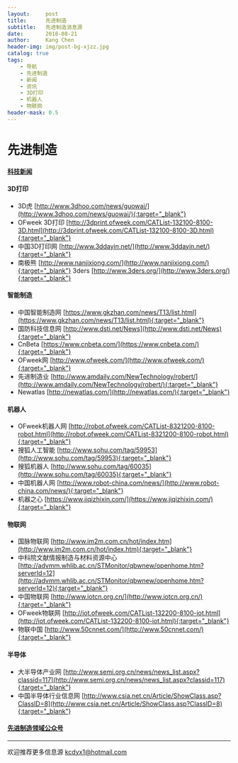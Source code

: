 ```yaml
---
layout:     post
title:      先进制造
subtitle:   先进制造消息源
date:       2018-08-21
author:     Kang Chen
header-img: img/post-bg-xjzz.jpg
catalog: true
tags:
    - 导航
    - 先进制造
    - 新闻
    - 资讯
    - 3D打印
    - 机器人
    - 物联网
header-mask: 0.5
---
```

# 先进制造

#### [科技新闻](/综合.html#科技新闻)

#### 3D打印

- 3D虎 [http://www.3dhoo.com/news/guowai/](http://www.3dhoo.com/news/guowai/){:target="_blank"}
- OFweek 3D打印 [http://3dprint.ofweek.com/CATList-132100-8100-3D.html](http://3dprint.ofweek.com/CATList-132100-8100-3D.html){:target="_blank"}
- 中国3D打印网 [http://www.3ddayin.net/](http://www.3ddayin.net/){:target="_blank"}
- 南极熊 [http://www.nanjixiong.com/](http://www.nanjixiong.com/){:target="_blank"}
3ders [http://www.3ders.org/](http://www.3ders.org/){:target="_blank"}

#### 智能制造

- 中国智能制造网 [https://www.gkzhan.com/news/T13/list.html](https://www.gkzhan.com/news/T13/list.html){:target="_blank"}
- 国防科技信息网 [http://www.dsti.net/News](http://www.dsti.net/News){:target="_blank"}
- CnBeta [https://www.cnbeta.com/](https://www.cnbeta.com/){:target="_blank"}
- OFweek网 [http://www.ofweek.com/](http://www.ofweek.com/){:target="_blank"}
- 先进制造业 [http://www.amdaily.com/NewTechnology/robert/](http://www.amdaily.com/NewTechnology/robert/){:target="_blank"}
- Newatlas [http://newatlas.com/](http://newatlas.com/){:target="_blank"}

#### 机器人

- OFweek机器人网 [http://robot.ofweek.com/CATList-8321200-8100-robot.html](http://robot.ofweek.com/CATList-8321200-8100-robot.html){:target="_blank"}
- 搜狐人工智能 [http://www.sohu.com/tag/59953](http://www.sohu.com/tag/59953){:target="_blank"}
- 搜狐机器人 [http://www.sohu.com/tag/60035](http://www.sohu.com/tag/60035){:target="_blank"}
- 中国机器人网 [http://www.robot-china.com/news/](http://www.robot-china.com/news/){:target="_blank"}
- 机器之心 [https://www.jiqizhixin.com/](https://www.jiqizhixin.com/){:target="_blank"}

#### 物联网

- 国脉物联网 [http://www.im2m.com.cn/hot/index.htm](http://www.im2m.com.cn/hot/index.htm){:target="_blank"}
- 中科院文献情报制造与材料资源中心 
 [http://advmm.whlib.ac.cn/STMonitor/qbwnew/openhome.htm?serverId=12](http://advmm.whlib.ac.cn/STMonitor/qbwnew/openhome.htm?serverId=12){:target="_blank"}
- 中国物联网 [http://www.iotcn.org.cn/](http://www.iotcn.org.cn/){:target="_blank"}
- OFweek物联网 [http://iot.ofweek.com/CATList-132200-8100-iot.html](http://iot.ofweek.com/CATList-132200-8100-iot.html){:target="_blank"}
- 物联中国 [http://www.50cnnet.com/](http://www.50cnnet.com/){:target="_blank"}

#### 半导体

- 大半导体产业网 [http://www.semi.org.cn/news/news_list.aspx?classid=117](http://www.semi.org.cn/news/news_list.aspx?classid=117){:target="_blank"}
- 中国半导体行业信息网 [http://www.csia.net.cn/Article/ShowClass.asp?ClassID=8](http://www.csia.net.cn/Article/ShowClass.asp?ClassID=8){:target="_blank"}

#### [先进制造领域公众号](/微信公众号.html#先进制造)

-----

欢迎推荐更多信息源 [kcdyx1@hotmail.com](mailto:kcdyx1@hotmail.com)